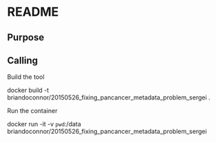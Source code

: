 # README

## Purpose

## Calling

Build the tool

  docker build -t briandoconnor/20150526_fixing_pancancer_metadata_problem_sergei .

Run the container

  docker run -it -v `pwd`:/data briandoconnor/20150526_fixing_pancancer_metadata_problem_sergei
